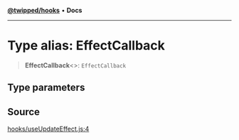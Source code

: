 [**@twipped/hooks**](../../README.md) • **Docs**

***

# Type alias: EffectCallback

> **EffectCallback**\<\>: `EffectCallback`

## Type parameters

## Source

[hooks/useUpdateEffect.js:4](https://github.com/Twipped/hooks/blob/main/hooks/useUpdateEffect.js#L4)
